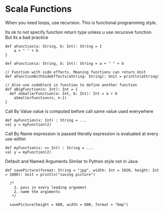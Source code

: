 # Scala Functions

When you need loops, use recursion. This is functional programming style.

Its ok to not specify function return type unless u use recursive function.
But its a bad practice

```
def aFunction(a: String, b: Int): String = {
    a + " " + b
}
```

```
def aFunction(a: String, b: Int): String = a + " " + b
```

```
// Function with side effects. Meaning functions can return Unit  
def aFunctionWithSideEffects(aString: String): Unit = println(aString)
```
```
// Also use codeblock in function to define another function
def aBigFunction(n: Int): Int = {
  def aSmallerFunction(a: Int, b: Int): Int = a + b
    aSmallerFunction(n, n-1)
}
```

Call By Value
value is computed before call
same value used everywhere

```
def myFunction(x: Int) : String = ...
val y = myFunction(2)
```

Call By Name
expression is passed literally
expression is evaluated at every use within

```
def myFunction(x: => Int) : String = ...
val y = myFunction(2)
```

Default and Named Arguments
Similar to Python style not in Java.

```
def savePicture(format: String = "jpg", width: Int = 1920, height: Int = 1080): Unit = println("saving picture")

  /*
    1. pass in every leading argument
    2. name the arguments
   */
  
  savePicture(height = 600, width = 800, format = "bmp")
```